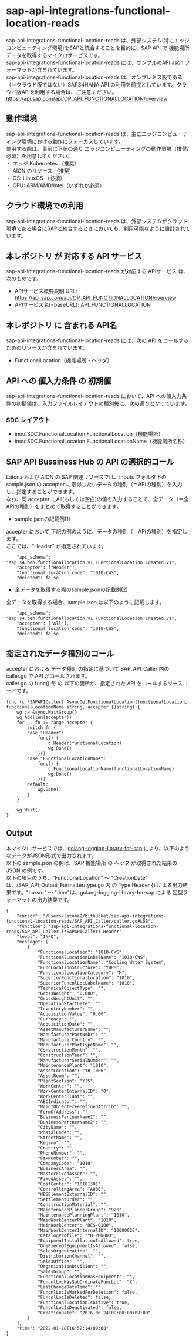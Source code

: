 # sap-api-integrations-functional-location-reads  
sap-api-integrations-functional-location-reads は、外部システム(特にエッジコンピューティング環境)をSAPと統合することを目的に、SAP API で 機能場所 データを取得するマイクロサービスです。  
sap-api-integrations-functional-location-reads には、サンプルのAPI Json フォーマットが含まれています。  
sap-api-integrations-functional-location-reads は、オンプレミス版である（＝クラウド版ではない）SAPS4HANA API の利用を前提としています。クラウド版APIを利用する場合は、ご注意ください。  
https://api.sap.com/api/OP_API_FUNCTIONALLOCATION/overview  

## 動作環境
sap-api-integrations-functional-location-reads は、主にエッジコンピューティング環境における動作にフォーカスしています。   
使用する際は、事前に下記の通り エッジコンピューティングの動作環境（推奨/必須）を用意してください。   
・ エッジ Kubernetes （推奨）    
・ AION のリソース （推奨)    
・ OS: LinuxOS （必須）    
・ CPU: ARM/AMD/Intel（いずれか必須） 

## クラウド環境での利用  
sap-api-integrations-functional-location-reads は、外部システムがクラウド環境である場合にSAPと統合するときにおいても、利用可能なように設計されています。  

## 本レポジトリ が 対応する API サービス
sap-api-integrations-functional-location-reads が対応する APIサービス は、次のものです。

* APIサービス概要説明 URL: https://api.sap.com/api/OP_API_FUNCTIONALLOCATION/overview  
* APIサービス名(=baseURL): API_FUNCTIONALLOCATION

## 本レポジトリ に 含まれる API名
sap-api-integrations-functional-location-reads には、次の API をコールするためのリソースが含まれています。  

* FunctionalLocation（機能場所 - ヘッダ）

## API への 値入力条件 の 初期値
sap-api-integrations-functional-location-reads において、API への値入力条件の初期値は、入力ファイルレイアウトの種別毎に、次の通りとなっています。  

### SDC レイアウト

* inoutSDC.FunctionalLocation.FunctionalLocation（機能場所）
* inoutSDC.FunctionalLocation.FunctionalLocationName（機能場所名称）

## SAP API Bussiness Hub の API の選択的コール

Latona および AION の SAP 関連リソースでは、Inputs フォルダ下の sample.json の accepter に取得したいデータの種別（＝APIの種別）を入力し、指定することができます。  
なお、同 accepter にAll(もしくは空白)の値を入力することで、全データ（＝全APIの種別）をまとめて取得することができます。  

* sample.jsonの記載例(1)  

accepter において 下記の例のように、データの種別（＝APIの種別）を指定します。  
ここでは、"Header" が指定されています。    
  
```
	"api_schema": "sap.s4.beh.functionallocation.v1.FunctionalLocation.Created.v1",
	"accepter": ["Header"],
	"functional_location_code": "1010-CWS",
	"deleted": false
```
  
* 全データを取得する際のsample.jsonの記載例(2)  

全データを取得する場合、sample.json は以下のように記載します。  

```
	"api_schema": "sap.s4.beh.functionallocation.v1.FunctionalLocation.Created.v1",
	"accepter": ["All"],
	"functional_location_code": "1010-CWS",
	"deleted": false
```

## 指定されたデータ種別のコール

accepter における データ種別 の指定に基づいて SAP_API_Caller 内の caller.go で API がコールされます。  
caller.go の func() 毎 の 以下の箇所が、指定された API をコールするソースコードです。  

```
func (c *SAPAPICaller) AsyncGetFunctionalLocation(functionalLocation, functionalLocationName string, accepter []string) {
	wg := &sync.WaitGroup{}
	wg.Add(len(accepter))
	for _, fn := range accepter {
		switch fn {
		case "Header":
			func() {
				c.Header(functionalLocation)
				wg.Done()
			}()
		case "FunctionalLocationName":
			func() {
				c.FunctionalLocationName(functionalLocationName)
				wg.Done()
			}()
		default:
			wg.Done()
		}
	}

	wg.Wait()
}
```

## Output  
本マイクロサービスでは、[golang-logging-library-for-sap](https://github.com/latonaio/golang-logging-library-for-sap) により、以下のようなデータがJSON形式で出力されます。  
以下の sample.json の例は、SAP 機能場所 の ヘッダ が取得された結果の JSON の例です。  
以下の項目のうち、"FunctionalLocation" ～ "CreationDate" は、/SAP_API_Output_Formatter/type.go 内 の Type Header {} による出力結果です。"cursor" ～ "time"は、golang-logging-library-for-sap による 定型フォーマットの出力結果です。  

```
{
	"cursor": "/Users/latona2/bitbucket/sap-api-integrations-functional-location-reads/SAP_API_Caller/caller.go#L58",
	"function": "sap-api-integrations-functional-location-reads/SAP_API_Caller.(*SAPAPICaller).Header",
	"level": "INFO",
	"message": [
		{
			"FunctionalLocation": "1010-CWS",
			"FunctionalLocationLabelName": "1010-CWS",
			"FunctionalLocationName": "Cooling Water System",
			"FuncLocationStructure": "YBPM",
			"FunctionalLocationCategory": "M",
			"SuperiorFunctionalLocation": "1010",
			"SuperiorFuncnlLocLabelName": "1010",
			"TechnicalObjectType": "",
			"GrossWeight": "0.000",
			"GrossWeightUnit": "",
			"OperationStartDate": "",
			"InventoryNumber": "",
			"AcquisitionValue": "0.00",
			"Currency": "",
			"AcquisitionDate": "",
			"AssetManufacturerName": "",
			"ManufacturerPartNmbr": "",
			"ManufacturerCountry": "",
			"ManufacturerPartTypeName": "",
			"ConstructionMonth": "",
			"ConstructionYear": "",
			"ManufacturerSerialNumber": "",
			"MaintenancePlant": "1010",
			"AssetLocation": "YB_1006",
			"AssetRoom": "",
			"PlantSection": "YIS",
			"WorkCenter": "",
			"WorkCenterInternalID": "0",
			"WorkCenterPlant": "",
			"ABCIndicator": "",
			"MaintObjectFreeDefinedAttrib": "",
			"FormOfAddress": "",
			"BusinessPartnerName1": "",
			"BusinessPartnerName2": "",
			"CityName": "",
			"PostalCode": "",
			"StreetName": "",
			"Region": "",
			"Country": "",
			"PhoneNumber": "",
			"FaxNumber": "",
			"CompanyCode": "1010",
			"BusinessArea": "",
			"MasterFixedAsset": "",
			"FixedAsset": "",
			"CostCenter": "10101301",
			"ControllingArea": "A000",
			"WBSElementExternalID": "",
			"SettlementOrder": "",
			"ConstructionMaterial": "",
			"MaintenancePlannerGroup": "920",
			"MaintenancePlanningPlant": "1010",
			"MainWorkCenterPlant": "1010",
			"MainWorkCenter": "RES-0100",
			"MainWorkCenterInternalID": "10000026",
			"CatalogProfile": "YB-PM0003",
			"EquipmentInstallationIsAllowed": true,
			"OnePieceOfEquipmentIsAllowed": false,
			"SalesOrganization": "",
			"DistributionChannel": "",
			"SalesOffice": "",
			"OrganizationDivision": "",
			"SalesGroup": "",
			"FunctionalLocationHasEquipment": "",
			"FuncnlLocHasSubOrdinateFuncLoc": "X",
			"LastChangeDateTime": "",
			"FuncnlLocIsMarkedForDeletion": false,
			"FuncnlLocIsDeleted": false,
			"FunctionalLocationIsActive": true,
			"FuncnlLocIsDeactivated": false,
			"CreationDate": "2016-06-24T09:00:00+09:00"
		}
	],
	"time": "2022-01-28T16:52:14+09:00"
}
```
